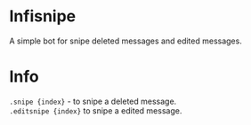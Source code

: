 # Infisnipe

A simple bot for snipe deleted messages and edited messages.

# Info

`.snipe {index}` - to snipe a deleted message. <br>
`.editsnipe {index}` to snipe a edited message.
